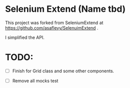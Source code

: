 # Selenium Extend (Name tbd)

This project was forked from SeleniumExtend at https://github.com/asaflevy/SelenuimExtend .

I simplified the API.

# TODO:
- [ ] Finish for Grid class and some other components.
- [ ] Remove all mocks test




